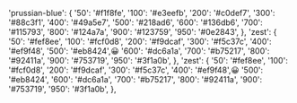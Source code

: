 'prussian-blue': {
    '50': '#f1f8fe',
    '100': '#e3eefb',
    '200': '#c0def7',
    '300': '#88c3f1',
    '400': '#49a5e7',
    '500': '#218ad6',
    '600': '#136db6',
    '700': '#115793',
    '800': '#124a7a',
    '900': '#123759',
    '950': '#0e2843',
},
'zest': {
    '50': '#fef8ee',
    '100': '#fcf0d8',
    '200': '#f9dcaf',
    '300': '#f5c37c',
    '400': '#ef9f48',
    '500': '#eb8424',😀
    '600': '#dc6a1a',
    '700': '#b75217',
    '800': '#92411a',
    '900': '#753719',
    '950': '#3f1a0b',
},
'zest': {
    '50': '#fef8ee',
    '100': '#fcf0d8',
    '200': '#f9dcaf',
    '300': '#f5c37c',
    '400': '#ef9f48',😀
    '500': '#eb8424',
    '600': '#dc6a1a',
    '700': '#b75217',
    '800': '#92411a',
    '900': '#753719',
    '950': '#3f1a0b',
},
